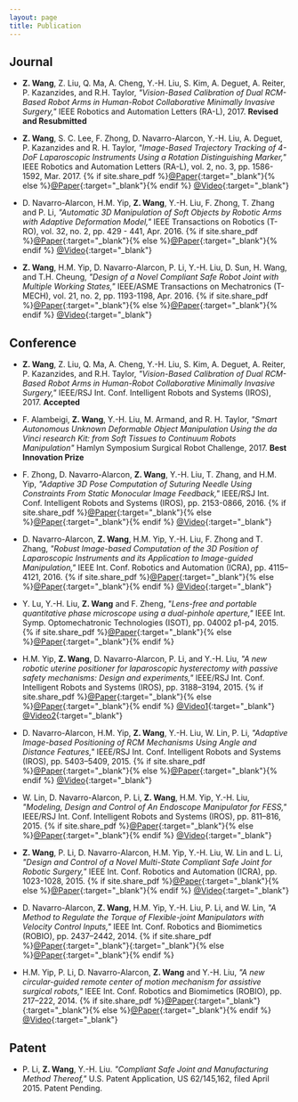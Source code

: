 ```yaml
---
layout: page
title: Publication
---
```


## Journal
* **Z. Wang**, Z. Liu, Q. Ma, A. Cheng, Y.-H. Liu, S. Kim, A. Deguet, A. Reiter, P. Kazanzides, and R.H. Taylor, *"Vision-Based Calibration of Dual RCM-Based Robot Arms in Human-Robot Collaborative Minimally Invasive Surgery,"* IEEE Robotics and Automation Letters (RA-L), 2017. **Revised and Resubmitted**

* **Z. Wang**, S. C. Lee, F. Zhong, D. Navarro-Alarcon, Y.-H. Liu, A. Deguet, P. Kazanzides and R. H. Taylor, *"Image-Based Trajectory Tracking of 4-DoF Laparoscopic Instruments Using a Rotation Distinguishing Marker,"* IEEE Robotics and Automation Letters (RA-L), vol. 2, no. 3, pp. 1586-1592, Mar. 2017.
{% if site.share_pdf %}[@Paper]({{site.url}}/public/doc/ral_2016.pdf){:target="_blank"}{% else %}[@Paper](http://ieeexplore.ieee.org/document/7867766/){:target="_blank"}{% endif %}
[@Video](https://youtu.be/XdtcIpcR46k){:target="_blank"}

* D. Navarro-Alarcon, H.M. Yip, **Z. Wang**, Y.-H. Liu, F. Zhong, T. Zhang and P. Li, *"Automatic 3D Manipulation of Soft Objects by Robotic Arms with Adaptive Deformation Model,"* IEEE Transactions on Robotics (T-RO), vol. 32, no. 2, pp. 429 - 441, Apr. 2016.
{% if site.share_pdf %}[@Paper]({{site.url}}/public/doc/tro_2016_david.pdf){:target="_blank"}{% else %}[@Paper](http://ieeexplore.ieee.org/document/7429768/){:target="_blank"}{% endif %}
[@Video](http://www.mae.cuhk.edu.hk/~dnavarro/videos/TRO_2015.mp4){:target="_blank"}

* **Z. Wang**, H.M. Yip, D. Navarro-Alarcon, P. Li, Y.-H. Liu, D. Sun, H. Wang, and T.H. Cheung, *"Design of a Novel Compliant Safe Robot Joint with Multiple Working States,"* IEEE/ASME Transactions on Mechatronics (T-MECH), vol. 21, no. 2, pp. 1193-1198, Apr. 2016.
{% if site.share_pdf %}[@Paper]({{site.url}}/public/doc/tmech_2016.pdf){:target="_blank"}{% else %}[@Paper](http://ieeexplore.ieee.org/document/7328739/){:target="_blank"}{% endif %}
[@Video](https://youtu.be/s71-E0mb-iM){:target="_blank"}

## Conference
* **Z. Wang**, Z. Liu, Q. Ma, A. Cheng, Y.-H. Liu, S. Kim, A. Deguet, A. Reiter, P. Kazanzides, and R.H. Taylor, *"Vision-Based Calibration of Dual RCM-Based Robot Arms in Human-Robot Collaborative Minimally Invasive Surgery,"* IEEE/RSJ Int. Conf. Intelligent Robots and Systems (IROS), 2017. **Accepted**

* F. Alambeigi, **Z. Wang**, Y.-H. Liu, M. Armand, and R. H. Taylor, *"Smart Autonomous Unknown Deformable Object Manipulation Using the da Vinci research Kit: from Soft Tissues to Continuum Robots Manipulation"* Hamlyn Symposium Surgical Robot Challenge, 2017. **Best Innovation Prize**

* F. Zhong, D. Navarro-Alarcon, **Z. Wang**, Y.-H. Liu, T. Zhang, and H.M. Yip, *"Adaptive 3D Pose Computation of Suturing Needle Using Constraints From Static Monocular Image Feedback,"* IEEE/RSJ Int. Conf. Intelligent Robots and Systems (IROS), pp. 2153-0866, 2016.
{% if site.share_pdf %}[@Paper]({{site.url}}/public/doc/iros_2016_billy.pdf){:target="_blank"}{% else %}[@Paper](http://ieeexplore.ieee.org/document/7759812/){:target="_blank"}{% endif %}
[@Video](https://youtu.be/gHr99u_tZpw){:target="_blank"}

* D. Navarro-Alarcon, **Z. Wang**, H.M. Yip, Y.-H. Liu, F. Zhong and T. Zhang, *"Robust Image-based Computation of the 3D Position of Laparoscopic Instruments and its Application to Image-guided Manipulation,"* IEEE Int. Conf. Robotics and Automation (ICRA), pp. 4115–4121, 2016.
{% if site.share_pdf %}[@Paper]({{site.url}}/public/doc/icra_2016_david.pdf){:target="_blank"}{% else %}[@Paper](http://ieeexplore.ieee.org/document/7487603/){:target="_blank"}{% endif %}
[@Video](http://www.mae.cuhk.edu.hk/~dnavarro/videos/ICRA_2016.mp4){:target="_blank"}

* Y. Lu, Y.-H. Liu, **Z. Wang** and F. Zheng, *"Lens-free and portable quantitative phase microscope using a dual-pinhole aperture,"* IEEE Int. Symp. Optomechatronic Technologies (ISOT), pp. 04002 p1-p4, 2015.
{% if site.share_pdf %}[@Paper]({{site.url}}/public/doc/isot_2015_yjlu.pdf){:target="_blank"}{% else %}[@Paper](http://www.matec-conferences.org/articles/matecconf/pdf/2015/13/matecconf_isot2015_04002.pdf){:target="_blank"}{% endif %}

* H.M. Yip, **Z. Wang**, D. Navarro-Alarcon, P. Li, and Y.-H. Liu, *"A new robotic uterine positioner for laparoscopic hysterectomy with passive safety mechanisms: Design and experiments,"* IEEE/RSJ Int. Conf. Intelligent Robots and Systems (IROS), pp. 3188–3194, 2015.
{% if site.share_pdf %}[@Paper]({{site.url}}/public/doc/iros_2015_tiffany.pdf){:target="_blank"}{% else %}[@Paper](http://ieeexplore.ieee.org/document/7353819/){:target="_blank"}{% endif %}
[@Video1](http://www.mae.cuhk.edu.hk/~dnavarro/videos/uterus_manipulator_1.mp4){:target="_blank"}
[@Video2](http://www.mae.cuhk.edu.hk/~dnavarro/videos/hysterectomy_exp_2016.mp4){:target="_blank"}

* D. Navarro-Alarcon, H.M. Yip, **Z. Wang**, Y.-H. Liu, W. Lin, P. Li, *"Adaptive Image-based Positioning of RCM Mechanisms Using Angle and Distance Features,"* IEEE/RSJ Int. Conf. Intelligent Robots and Systems (IROS), pp. 5403–5409, 2015.
{% if site.share_pdf %}[@Paper]({{site.url}}/public/doc/iros_2015_david.pdf){:target="_blank"}{% else %}[@Paper](http://ieeexplore.ieee.org/document/7354141/){:target="_blank"}{% endif %}
[@Video](http://www.mae.cuhk.edu.hk/~dnavarro/videos/IROS_2015_A.mp4){:target="_blank"}

* W. Lin, D. Navarro-Alarcon, P. Li, **Z. Wang**, H.M. Yip, Y.-H. Liu, *"Modeling, Design and Control of An Endoscope Manipulator for FESS,"* IEEE/RSJ Int. Conf. Intelligent Robots and Systems (IROS), pp. 811–816, 2015.
{% if site.share_pdf %}[@Paper]({{site.url}}/public/doc/iros_2015_wylin.pdf){:target="_blank"}{% else %}[@Paper](http://ieeexplore.ieee.org/document/7353465/){:target="_blank"}{% endif %}
[@Video](http://www.mae.cuhk.edu.hk/~dnavarro/videos/imu.mp4){:target="_blank"}

* **Z. Wang**, P. Li, D. Navarro-Alarcon, H.M. Yip, Y.-H. Liu, W. Lin and L. Li, *"Design and Control of a Novel Multi-State Compliant Safe Joint for Robotic Surgery,"* IEEE Int. Conf. Robotics and Automation (ICRA), pp. 1023-1028, 2015.
{% if site.share_pdf %}[@Paper]({{site.url}}/public/doc/icra_2015.pdf){:target="_blank"}{% else %}[@Paper](http://ieeexplore.ieee.org/document/7139302/){:target="_blank"}{% endif %}
[@Video](https://youtu.be/s71-E0mb-iM){:target="_blank"}

* D. Navarro-Alarcon, **Z. Wang**, H.M. Yip, Y.-H. Liu, P. Li, and W. Lin, *"A Method to Regulate the Torque of Flexible-joint Manipulators with Velocity Control Inputs,"* IEEE Int. Conf. Robotics and Biomimetics (ROBIO), pp. 2437–2442, 2014.
{% if site.share_pdf %}[@Paper]({{site.url}}/public/doc/robio_2014_david.pdf){:target="_blank"}{:target="_blank"}{% else %}[@Paper](http://ieeexplore.ieee.org/document/7090705/){:target="_blank"}{% endif %}

* H.M. Yip, P. Li, D. Navarro-Alarcon, **Z. Wang** and Y.-H. Liu, *"A new circular-guided remote center of motion mechanism for assistive surgical robots,"* IEEE Int. Conf. Robotics and Biomimetics (ROBIO), pp. 217–222, 2014.
{% if site.share_pdf %}[@Paper]({{site.url}}/public/doc/robio_2014_tiffany.pdf){:target="_blank"}{:target="_blank"}{% else %}[@Paper](http://ieeexplore.ieee.org/document/7090333/){:target="_blank"}{% endif %}
[@Video](http://www.mae.cuhk.edu.hk/~dnavarro/videos/uterus_manipulator_1.mp4){:target="_blank"}

## Patent
* P. Li, **Z. Wang**, Y.-H. Liu. *"Compliant Safe Joint and Manufacturing Method Thereof,"* U.S. Patent Application, US 62/145,162, filed April 2015. Patent Pending.
